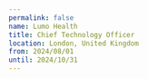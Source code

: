 ```yaml
---
permalink: false
name: Lumo Health
title: Chief Technology Officer
location: London, United Kingdom
from: 2024/08/01
until: 2024/10/31
---
```

